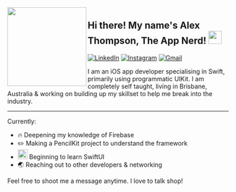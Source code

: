 
<img align="left" width="180" height="180" src="https://user-images.githubusercontent.com/50789735/169433029-b8920b82-b1c7-4438-8596-c33145b17a80.jpg">


## Hi there! My name's Alex Thompson, The App Nerd! <img src="https://raw.githubusercontent.com/MartinHeinz/MartinHeinz/master/wave.gif" height="30px">


[![LinkedIn](https://img.shields.io/badge/appNerd-%230077B5.svg?style=for-the-badge&logo=linkedin&logoColor=white)](https://www.linkedin.com/in/appnerd/)
[![Instagram](https://img.shields.io/badge/appNerd-%23E4405F.svg?style=for-the-badge&logo=Instagram&logoColor=white)](https://www.instagram.com/appnerd/)
[![Gmail](https://img.shields.io/badge/Alex@appNerd.com.au-D14836?style=for-the-badge&logo=gmail&logoColor=white)](<mailto:Alex@appNerd.com.au>)

I am an iOS app developer specialising in Swift, primarily using programmatic UIKit. I am completely self taught, living in Brisbane, Australia & working on building up my skillset to help me break into the industry.


---
Currently: 
- 🔥 Deepening my knowledge of Firebase
- ✏️ Making a PencilKit project to understand the framework
- <img src="https://user-images.githubusercontent.com/50789735/169432838-799b4190-b7d9-489f-9f17-9d22f096ca01.png" width="22px"> Beginning to learn SwiftUI
- 🌏 Reaching out to other developers & networking

Feel free to shoot me a message anytime. I love to talk shop!
